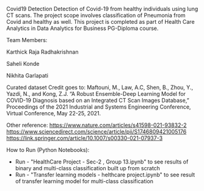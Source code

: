Covid19 Detection
Detection of Covid-19 from healthy individuals using lung CT scans. The project scope involves classification of Pneumonia from Covid and healthy as well.
This project is completed as part of Health Care Analytics in Data Analytics for Business PG-Diploma course.

Team Members:

Karthick Raja Radhakrishnan

Saheli Konde

Nikhita Garlapati

Curated dataset Credit goes to:
Maftouni, M., Law, A.C, Shen, B., Zhou, Y., Yazdi, N., and Kong, Z.J. “A Robust Ensemble-Deep Learning Model for COVID-19 Diagnosis based on an Integrated CT Scan Images Database,” 
Proceedings of the 2021 Industrial and Systems Engineering Conference, Virtual Conference, May 22-25, 2021.

Other reference:
https://www.nature.com/articles/s41598-021-93832-2
https://www.sciencedirect.com/science/article/pii/S1746809421005176
https://link.springer.com/article/10.1007/s00330-021-07937-3

How to Run (Python Notebooks):
* Run - "HealthCare Project - Sec-2 , Group 13.ipynb" to see results of binary and multi-class classification built up from scratch
* Run - "Transfer learning models - helthcare project.ipynb" to see result of transfer learning model for multi-class classification
